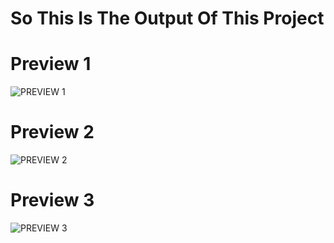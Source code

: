 # So This Is The Output Of This Project
# Preview 1
![PREVIEW 1](https://user-images.githubusercontent.com/72653426/132730911-534c71ce-0680-4761-8a57-3e98f17fb0b3.JPG)
# Preview 2
![PREVIEW 2](https://user-images.githubusercontent.com/72653426/132730937-c70184e9-3c09-46ae-84f2-f82a780be762.JPG)
# Preview 3
![PREVIEW 3](https://user-images.githubusercontent.com/72653426/132730953-7d52bf0a-b2b7-46ee-8558-c17e3576edb6.JPG)
